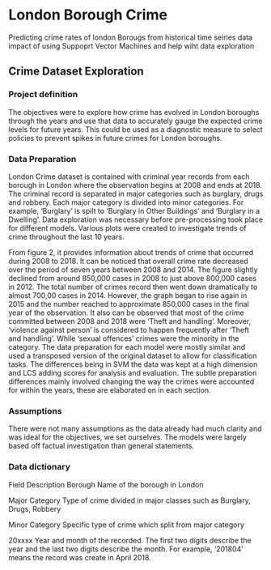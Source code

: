 # London Borough Crime
Predicting crime rates of london Borougs from historical time seiries data impact of using Suppoprt Vector Machines and help wiht data exploration

## Crime Dataset Exploration
### Project definition
The objectives were to explore how crime has evolved in London boroughs through the years and use that data to accurately gauge the expected crime levels for future years. This could be used as a diagnostic measure to select policies to prevent spikes in future crimes for London boroughs.
### Data Preparation
London Crime dataset is contained with criminal year records from each borough in London where the observation begins at 2008 and ends at 2018. The criminal record is separated in major categories such as burglary, drugs and robbery. Each major category is divided into minor categories. For example, ‘Burglary’ is spilt to ‘Burglary in Other Buildings’ and ‘Burglary in a Dwelling’. Data exploration was necessary before pre-processing took place for different models. Various plots were created to investigate trends of crime throughout the last 10 years.      
                            
From figure 2, it provides information about trends of crime that occurred during 2008 to 2018. It can be noticed that overall crime rate decreased over the period of seven years between 2008 and 2014. The figure slightly declined from around 850,000 cases in 2008 to just above 800,000 cases in 2012. The total number of crimes record then went down dramatically to almost 700,00 cases in 2014. However, the graph began to rise again in 2015 and the number reached to approximate 850,000 cases in the final year of the observation.
It also can be observed that most of the crime committed between 2008 and 2018 were ‘Theft and handling’. Moreover, ‘violence against person’ is considered to happen frequently after ‘Theft and handling’. While ‘sexual offences’ crimes were the minority in the category. 
The data preparation for each model were mostly similar and used a transposed version of the original dataset to allow for classification tasks. The differences being in SVM the data was kept at a high dimension and LCS adding scores for analysis and evaluation. The subtle preparation differences mainly involved changing the way the crimes were accounted for within the years, these are elaborated on in each section.
### Assumptions 
There were not many assumptions as the data already had much clarity and was ideal for the objectives, we set ourselves. The models were largely based off factual investigation than general statements.

### Data dictionary
 Field	                  Description
Borough	                  Name of the borough in London

Major Category	          Type of crime divided in major classes such as Burglary, Drugs, Robbery

Minor Category	          Specific type of crime which split from major category

20xxxx	                  Year and month of the recorded. The first two digits describe the year and the last two digits describe the month. For example, ‘201804’ means the record was create in April 2018.
